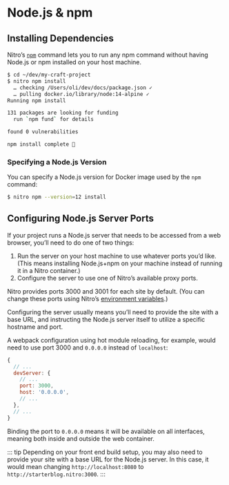 # Node.js & npm

## Installing Dependencies

Nitro’s [`npm`](commands.md#npm) command lets you to run any npm command without having Node.js or npm installed on your host machine.

```bash
$ cd ~/dev/my-craft-project
$ nitro npm install
  … checking /Users/oli/dev/docs/package.json ✓
  … pulling docker.io/library/node:14-alpine ✓
Running npm install

131 packages are looking for funding
  run `npm fund` for details

found 0 vulnerabilities

npm install complete 🤘
```

### Specifying a Node.js Version

You can specify a Node.js version for Docker image used by the `npm` command:

```bash
$ nitro npm --version=12 install
```

## Configuring Node.js Server Ports

If your project runs a Node.js server that needs to be accessed from a web browser, you’ll need to do one of two things:

1. Run the server on your host machine to use whatever ports you’d like. (This means installing Node.js+npm on your machine instead of running it in a Nitro container.)
2. Configure the server to use one of Nitro’s available proxy ports.

Nitro provides ports 3000 and 3001 for each site by default. (You can change these ports using Nitro’s [environment variables](customizing.md#nitro-environment-variables).)

Configuring the server usually means you’ll need to provide the site with a base URL, and instructing the Node.js server itself to utilize a specific hostname and port.

A webpack configuration using hot module reloading, for example, would need to use port 3000 and `0.0.0.0` instead of `localhost`:

```js
{
  // ...
  devServer: {
    // ...
    port: 3000,
    host: '0.0.0.0',
    // ...
  },
  // ...
}
```

Binding the port to `0.0.0.0` means it will be available on all interfaces, meaning both inside and outside the web container.

::: tip
Depending on your front end build setup, you may also need to provide your site with a base URL for the Node.js server. In this case, it would mean changing `http://localhost:8080` to `http://starterblog.nitro:3000`.
:::